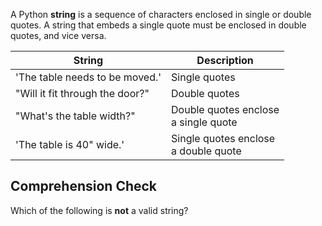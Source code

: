 A Python **string** is a sequence of characters enclosed
in single or double quotes. A string that embeds a single quote must be enclosed in double quotes, and vice versa.

| String                         | Description                              |
|--------------------------------|------------------------------------------|
| 'The table needs to be moved.' | Single quotes                            |
| "Will it fit through the door?" | Double quotes                            |
| "What's the table width?"      | Double quotes enclose<br> a single quote |
| 'The table is 40" wide.'       | Single quotes enclose<br> a double quote |

##  Comprehension Check

Which of the following is **not** a valid string?